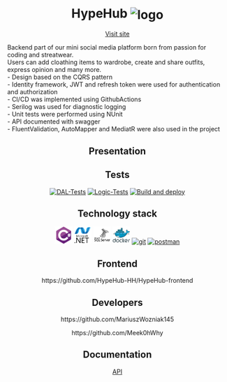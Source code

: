 <h1 align="center">HypeHub <img align="center" alt="logo" width="50px" src="https://github.com/HypeHub-HH/HypeHub-backend/assets/119299967/926fff61-999d-45b5-949f-6398f0c725af" /></h1>

<p align="center"><a href="https://hypehub.azurewebsites.net" target="_blank" rel="noreferrer" >Visit site</a></p>

<p>
  Backend part of our mini social media platform born from passion for coding and streatwear. </br>
Users can add cloathing items to wardrobe, create and share outfits, express opinion and many more.</br>
- Design based on the CQRS pattern</br>
- Identity framework, JWT and refresh token were used for authentication and authorization</br>
- CI/CD was implemented using GithubActions</br>
- Serilog was used for diagnostic logging</br>
- Unit tests were performed using NUnit</br>
- API documented with swagger</br>
- FluentValidation, AutoMapper and MediatR were also used in the project</br>
</p>

<h2 align="center">Presentation</h2>
<!--
Nagrac gifa z wygladem i funkcjonalnosciami strony
-->
<div align="center">
  <h2>Tests</h2>
  <p>
    <a href="https://github.com/HypeHub-HH/HypeHub-backend/actions/workflows/DAL-Tests.yml"><img src="https://github.com/HypeHub-HH/HypeHub-backend/actions/workflows/DAL-Tests.yml/badge.svg?branch=main" alt="DAL-Tests"></a>
    <a href="https://github.com/HypeHub-HH/HypeHub-backend/actions/workflows/Logic-Tests.yml"><img src="https://github.com/HypeHub-HH/HypeHub-backend/actions/workflows/Logic-Tests.yml/badge.svg?branch=main" alt="Logic-Tests"></a>
    <a href="https://github.com/HypeHub-HH/HypeHub-backend/actions/workflows/main_hypehubbackend.yml"><img src="https://github.com/HypeHub-HH/HypeHub-backend/actions/workflows/main_hypehubbackend.yml/badge.svg?branch=main" alt="Build and deploy"></a>
  </p>
</div>
<h2 align="center">Technology stack</h2>
<p align="center">
  <a href="https://www.w3schools.com/cs/" target="_blank" rel="noreferrer"> <img src="https://raw.githubusercontent.com/devicons/devicon/master/icons/csharp/csharp-original.svg" alt="csharp" width="40" height="40"/></a>
  <a href="https://dotnet.microsoft.com/" target="_blank" rel="noreferrer"> <img src="https://raw.githubusercontent.com/devicons/devicon/master/icons/dot-net/dot-net-original-wordmark.svg" alt="dotnet" width="40" height="40"/></a>
  <a href="https://www.microsoft.com/pl-pl/sql-server" target="_blank" rel="noreferrer"> <img src="https://raw.githubusercontent.com/devicons/devicon/master/icons/microsoftsqlserver/microsoftsqlserver-plain-wordmark.svg" alt="microsoftsqlserver" width="40" height="40"/></a>
  <a href="https://www.docker.com/" target="_blank" rel="noreferrer"> <img src="https://raw.githubusercontent.com/devicons/devicon/master/icons/docker/docker-original-wordmark.svg" alt="docker" width="40" height="40"/></a>
  <a href="https://git-scm.com/" target="_blank" rel="noreferrer"> <img src="https://www.vectorlogo.zone/logos/git-scm/git-scm-icon.svg" alt="git" width="40" height="40"/></a>
  <a href="https://postman.com" target="_blank" rel="noreferrer"> <img src="https://www.vectorlogo.zone/logos/getpostman/getpostman-icon.svg" alt="postman" width="40" height="40"/></a>
</p>

<h2 align="center">Frontend</h2>
<p align="center">https://github.com/HypeHub-HH/HypeHub-frontend</p>

<h2 align="center">Developers</h2>
<p align="center">https://github.com/MariuszWozniak145</p>
<p align="center">https://github.com/Meek0hWhy</p>
<h2 align="center">Documentation</h2>
<p align="center">
  <a align="center" href="https://hypehubbackend.azurewebsites.net/swagger/index.html" target="_blank" rel="noreferrer">API</a>
</p>
<!--
<p align="center">
  <a align="center" href="https://postman.com" target="_blank" rel="noreferrer">Class diagram</a>
</p>
<p align="center">
  <a align="center" href="https://postman.com" target="_blank" rel="noreferrer">Database diagram</a>
-->
</p>
<!--
CI ikonka
-->

